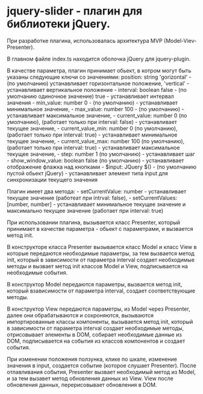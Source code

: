 # jquery-slider - плагин для библиотеки jQuery.

При разработке плагина, использовалась архитектура MVP (Model-Viev-Presenter).

В главном файле index.ts находится оболочка jQuery для jquery-plugin.

В качестве параметра, плагин принимает обьект, в котром могут быть указаны следующие ключи со значениями: 
    position: string
        'gorizontal' - (по умолчанию) устанавливает горизонтальное положение,
        'vertical' - устанавливает вертикальное положение
    - interval: boolean
        false - (по умолчанию одиночное значение)
        true - устанавливает интервал значения
    - min_value: number
        0 - (по умолчанию) - устанавливает минимальное значение,
    - max_value: number
        100 - (по умолчанию) - устанавливает максимальное значение,
    - current_value: number
        0 (по умолчанию), (работает только при interval: false) - устанавливает текущее значение,
    - current_value_min: number
        0 (по умолчанию), (работает только при interval: true) - устанавливает минимальное текущее значение,
    - current_value_max: number
        100 (по умолчанию), (работает только при interval: true) - устанавливает максимальное текущее значение,
    - step: number
        1 (по умолчанию) - устанавливает шаг
    - show_window_value: boolean
        false (по умолчанию) - устанавливает отображение флажка над кнопками
    - $input: JQuery
        $() - (по умолчанию пустой обьект jQuery) - устанавливает элемент типа input для синхронизации текущего значения

Плагин имеет два метода:
    - setCurrentValue: number - устанавливает текущее значение (работеат при intrval: false),
    - setCurrentValues: [number, number] - устанавливает минимальное текущее значение и максимально текущее значение (работает при interval: true)

При использовании плагина, вызывается класс Presenter, который принимает в качестве параметра - обьект с параметрами, и вызвается метод init.

В конструкторе класса Presenter вызывается класс Model и класс View в которые передаются необходимые параметры, за тем вызвается метод init, который в зависимости от параметра interval создает необходимые методы и вызвает метод init классов Model и View, подписывается на необходимые события.

В конструктор Model передаются параметры, вызвается метод init, который взависимости от параметра interval, создает соответствующие методы.

В конструктор View передаются параметры, из Model через Presenter, далее они обрабатываются и сохроняются, вызываются импортированные классы компоненты, вызывается метод init, который в зависимости от параметра interval создает необходимые методы, отрисовывает элементы в DOM, собирает необходимые данные из DOM, подписывается на события из классов компонентов и создает события.

При изменении положения ползунка, клике по шкале, изменение значения в input, создается событие (которое слушает Presenter).
После отлавливания события, Presenter вызвает необходимый метод из Model, и за тем вызавет метод обновления данных из View.
View после обновления данных, перерисовывает обновления в DOM.